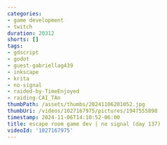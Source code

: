 ```yaml
---
categories:
- game development
- twitch
duration: 20312
shorts: []
tags:
- gdscript
- godot
- guest-gabriellag439
- inkscape
- krita
- no-signal
- raided-by-TimeEnjoyed
- raiding-CAI_TAn
thumbPath: /assets/thumbs/20241106201052.jpg
thumbUri: /videos/1027167975/pictures/1947555898
timestamp: 2024-11-06T14:10:52-06:00
title: escape room game dev | no signal (day 137)
videoId: '1027167975'
---
```


